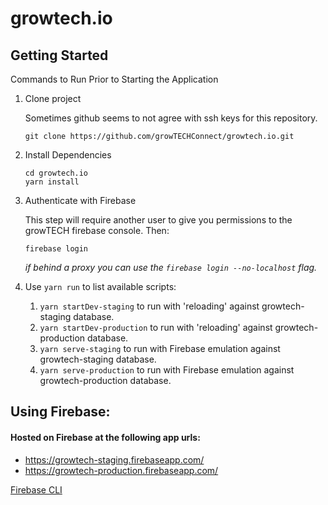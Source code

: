 # growtech.io


## Getting Started

Commands to Run Prior to Starting the Application

1.  Clone project

    Sometimes github seems to not agree with ssh keys for this repository.

    ```
    git clone https://github.com/growTECHConnect/growtech.io.git
    ```

2.  Install Dependencies
    ```
    cd growtech.io 
    yarn install
    ```

3.  Authenticate with Firebase

    This step will require another user to give you permissions to the growTECH firebase console.
    Then:
    ```
    firebase login
    ````
    _if behind a proxy you can use the `firebase login --no-localhost` flag._

4.  Use `yarn run` to list available scripts:
    1.  `yarn startDev-staging` to run with 'reloading' against growtech-staging database.
    2.  `yarn startDev-production` to run with 'reloading' against growtech-production database.
    3.  `yarn serve-staging` to run with Firebase emulation against growtech-staging database.
    4.  `yarn serve-production` to run with Firebase emulation against growtech-production database.


## Using Firebase:

#### Hosted on Firebase at the following app urls:

- https://growtech-staging.firebaseapp.com/
- https://growtech-production.firebaseapp.com/

[Firebase CLI](https://firebase.google.com/docs/cli/)

